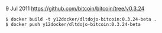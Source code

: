 9 Jul 2011 https://github.com/bitcoin/bitcoin/tree/v0.3.24

```
$ docker build -t y12docker/dltdojo-bitcoin:0.3.24-beta .
$ docker push y12docker/dltdojo-bitcoin:0.3.24-beta
```
